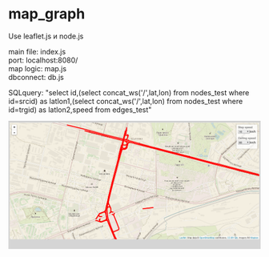 # map_graph
Use leaflet.js и node.js

main file: index.js<br>
port: localhost:8080/<br>
map logic: map.js<br>
dbconnect: db.js<br>

SQLquery:
"select id,(select concat_ws('/',lat,lon) from nodes_test where id=srcid) as latlon1,(select concat_ws('/',lat,lon) from nodes_test where id=trgid) as latlon2,speed from edges_test"<br>

<img src='screanshot.png'>


